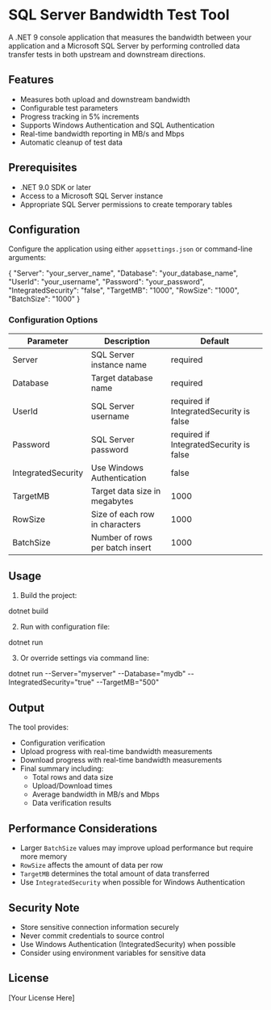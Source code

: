 # SQL Server Bandwidth Test Tool

A .NET 9 console application that measures the bandwidth between your application and a Microsoft SQL Server by performing controlled data transfer tests in both upstream and downstream directions.

## Features

- Measures both upload and downstream bandwidth
- Configurable test parameters
- Progress tracking in 5% increments
- Supports Windows Authentication and SQL Authentication
- Real-time bandwidth reporting in MB/s and Mbps
- Automatic cleanup of test data

## Prerequisites

- .NET 9.0 SDK or later
- Access to a Microsoft SQL Server instance
- Appropriate SQL Server permissions to create temporary tables

## Configuration

Configure the application using either `appsettings.json` or command-line arguments:

{ "Server": "your_server_name", "Database": "your_database_name", "UserId": "your_username", "Password": "your_password", "IntegratedSecurity": "false", "TargetMB": "1000", "RowSize": "1000", "BatchSize": "1000" }

### Configuration Options

| Parameter | Description | Default |
|-----------|-------------|---------|
| Server | SQL Server instance name | required |
| Database | Target database name | required |
| UserId | SQL Server username | required if IntegratedSecurity is false |
| Password | SQL Server password | required if IntegratedSecurity is false |
| IntegratedSecurity | Use Windows Authentication | false |
| TargetMB | Target data size in megabytes | 1000 |
| RowSize | Size of each row in characters | 1000 |
| BatchSize | Number of rows per batch insert | 1000 |

## Usage

1. Build the project:

dotnet build

2. Run with configuration file:

dotnet run

3. Or override settings via command line:

dotnet run --Server="myserver" --Database="mydb" --IntegratedSecurity="true" --TargetMB="500"


## Output

The tool provides:
- Configuration verification
- Upload progress with real-time bandwidth measurements
- Download progress with real-time bandwidth measurements
- Final summary including:
  - Total rows and data size
  - Upload/Download times
  - Average bandwidth in MB/s and Mbps
  - Data verification results

## Performance Considerations

- Larger `BatchSize` values may improve upload performance but require more memory
- `RowSize` affects the amount of data per row
- `TargetMB` determines the total amount of data transferred
- Use `IntegratedSecurity` when possible for Windows Authentication

## Security Note

- Store sensitive connection information securely
- Never commit credentials to source control
- Use Windows Authentication (IntegratedSecurity) when possible
- Consider using environment variables for sensitive data

## License

[Your License Here]